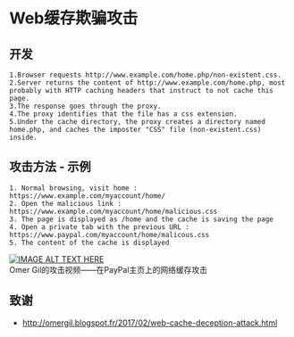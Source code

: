 # Web缓存欺骗攻击

## 开发
```
1.Browser requests http://www.example.com/home.php/non-existent.css.
2.Server returns the content of http://www.example.com/home.php, most probably with HTTP caching headers that instruct to not cache this page.
3.The response goes through the proxy.
4.The proxy identifies that the file has a css extension.
5.Under the cache directory, the proxy creates a directory named home.php, and caches the imposter "CSS" file (non-existent.css) inside.
```

## 攻击方法 - 示例
```
1. Normal browsing, visit home : https://www.example.com/myaccount/home/
2. Open the malicious link : https://www.example.com/myaccount/home/malicious.css
3. The page is displayed as /home and the cache is saving the page
4. Open a private tab with the previous URL : https://www.paypal.com/myaccount/home/malicous.css
5. The content of the cache is displayed
```

[![IMAGE ALT TEXT HERE](https://img.youtube.com/vi/pLte7SomUB8/0.jpg)](https://www.youtube.com/watch?v=pLte7SomUB8)   
Omer Gil的攻击视频——在PayPal主页上的网络缓存攻击

## 致谢
* http://omergil.blogspot.fr/2017/02/web-cache-deception-attack.html
